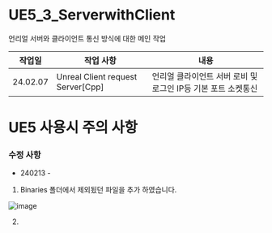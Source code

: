 # UE5_3_ServerwithClient
언리얼 서버와 클라이언트 통신 방식에 대한 메인 작업

| 작업일 | 작업 사항 | 내용 |
|---|---|---|
|24.02.07| Unreal Client request Server[Cpp] | 언리얼 클라이언트 서버 로비 및 로그인 IP등 기본 포트 소켓통신|



# UE5 사용시 주의 사항
### 수정 사항 
- 240213 - 
1. Binaries 폴더에서 제외됬던 파일을 추가 하였습니다.
  <p align="center">
    
  ![image](https://github.com/masin556/UE5_3_ServerwithClient/assets/65951253/dff53db5-f9ea-4a13-b3c0-d6bf3b3da140)
  </p>
  
2. 

